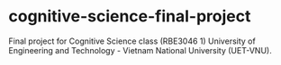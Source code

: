 # cognitive-science-final-project

Final project for Cognitive Science class (RBE3046 1) University of Engineering and Technology - Vietnam National University (UET-VNU).  
